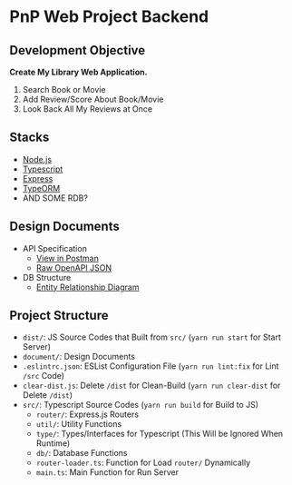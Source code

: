 # PnP Web Project Backend

## Development Objective

**Create My Library Web Application.**

1. Search Book or Movie
2. Add Review/Score About Book/Movie
3. Look Back All My Reviews at Once

## Stacks

* [Node.js](https://nodejs.org/)
* [Typescript](https://www.typescriptlang.org/)
* [Express](https://expressjs.com/)
* [TypeORM](https://typeorm.io/)
* AND SOME RDB?

## Design Documents

* API Specification
    * [View in Postman](https://www.postman.com/cryosat-geoscientist-62068423/workspace/my-workspace/api/c44990c1-325b-4681-933c-8746353ebb6b)
    * [Raw OpenAPI JSON](https://github.com/jhchoi123/PnP.Web.MyLib.Backend/blob/master/document/openapi.json)
* DB Structure
    * [Entity Relationship Diagram](https://github.com/jhchoi123/PnP.Web.MyLib.Backend/blob/master/document/ERD.png)

## Project Structure

* `dist/`: JS Source Codes that Built from `src/` (`yarn run start` for Start Server)
* `document/`: Design Documents
* `.eslintrc.json`: ESList Configuration File (`yarn run lint:fix` for Lint `/src` Code)
* `clear-dist.js`: Delete `/dist` for Clean-Build (`yarn run clear-dist` for Delete `/dist`)
* `src/`: Typescript Source Codes (`yarn run build` for Build to JS)
    * `router/`: Express.js Routers
    * `util/`: Utility Functions
    * `type/`: Types/Interfaces for Typescript (This Will be Ignored When Runtime)
    * `db/`: Database Functions
    * `router-loader.ts`: Function for Load `router/`  Dynamically
    * `main.ts`: Main Function for Run Server
